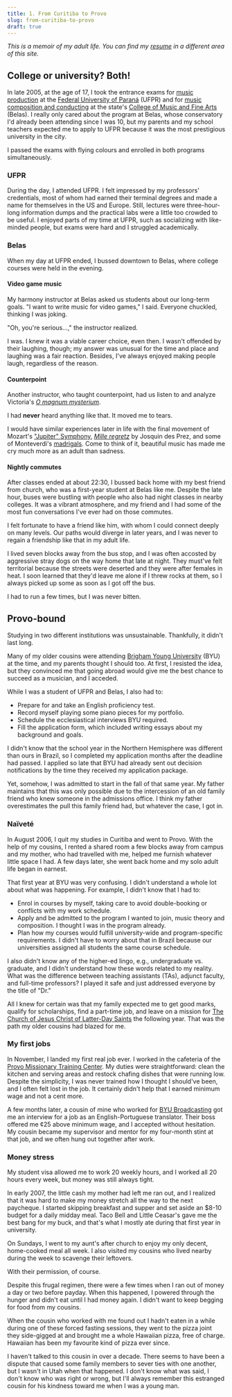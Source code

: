 ```yaml
---
title: 1. From Curitiba to Provo
slug: from-curitiba-to-provo
draft: true
---
```


*This is a memoir of my adult life. You can find my [resume](/resume/work-experience) in a different area of this site.* 

## College or university? Both!

In late 2005, at the age of 17, I took the entrance exams for [music production](https://sacod.ufpr.br/artes/musica-licenciatura-e-bacharelado/) at the [Federal University of Paraná](https://ufpr.br/) (UFPR) and for [music composition and conducting](https://embap.curitiba1.unespar.edu.br/menu-ensino/graduacao/bacharelado-em-composicao-e-regencia) at the state's [College of Music and Fine Arts](https://embap.curitiba1.unespar.edu.br/) (Belas). I really only cared about the program at Belas, whose conservatory I'd already been attending since I was 10, but my parents and my school teachers expected me to apply to UFPR because it was the most prestigious university in the city. 

I passed the exams with flying colours and enrolled in both programs simultaneously.

### UFPR

During the day, I attended UFPR. I felt impressed by my professors' credentials, most of whom had earned their terminal degrees and made a name for themselves in the US and Europe. Still, lectures were three-hour-long information dumps and the practical labs were a little too crowded to be useful. I enjoyed parts of my time at UFPR, such as socializing with like-minded people, but exams were hard and I struggled academically.

### Belas

When my day at UFPR ended, I bussed downtown to Belas, where college courses were held in the evening.

#### Video game music

My harmony instructor at Belas asked us students about our long-term goals. "I want to write music for video games," I said. Everyone chuckled, thinking I was joking. 

"Oh, you're serious...," the instructor realized. 

I was. I knew it was a viable career choice, even then. I wasn't offended by their laughing, though; my answer was unusual for the time and place and laughing was a fair reaction. Besides, I've always enjoyed making people laugh, regardless of the reason.

#### Counterpoint

Another instructor, who taught counterpoint, had us listen to and analyze Victoria's [*O magnum mysterium*](https://youtu.be/9xPh-fXYAc4?si=BvWIHRapQ_IhjSPp). 

I had **never** heard anything like that. It moved me to tears. 

I would have similar experiences later in life with the final movement of Mozart's ["Jupiter" Symphony](https://youtu.be/UsNk-7j9lpY?si=Urm8cFJn8IGiyObl&t=1588), [*Mille regretz*](https://youtu.be/dkfVzCZ68_Q?si=WMq4gcyNpIRFHNVd) by Josquin des Prez, and some of Monteverdi's [madrigals](https://youtu.be/YUgIJ212IVg?si=A0skWk9NgEqHSxVX). Come to think of it, beautiful music has made me cry much more as an adult than sadness.

#### Nightly commutes

After classes ended at about 22:30, I bussed back home with my best friend from church, who was a first-year student at Belas like me. Despite the late hour, buses were bustling with people who also had night classes in nearby colleges. It was a vibrant atmosphere, and my friend and I had some of the most fun conversations I've ever had on those commutes. 

I felt fortunate to have a friend like him, with whom I could connect deeply on many levels. Our paths would diverge in later years, and I was never to regain a friendship like that in my adult life.

I lived seven blocks away from the bus stop, and I was often accosted by aggressive stray dogs on the way home that late at night. They must've felt territorial because the streets were deserted and they were after females in heat. I soon learned that they'd leave me alone if I threw rocks at them, so I always picked up some as soon as I got off the bus. 

I had to run a few times, but I was never bitten.

## Provo-bound

Studying in two different institutions was unsustainable. Thankfully, it didn't last long. 

Many of my older cousins were attending [Brigham Young University](https://www.byu.edu/) (BYU) at the time, and my parents thought I should too. At first, I resisted the idea, but they convinced me that going abroad would give me the best chance to succeed as a musician, and I acceded.

While I was a student of UFPR and Belas, I also had to:

- Prepare for and take an English proficiency test.
- Record myself playing some piano pieces for my portfolio.
- Schedule the ecclesiastical interviews BYU required.
- Fill the application form, which included writing essays about my background and goals. 

I didn't know that the school year in the Northern Hemisphere was different than ours in Brazil, so I completed my application months after the deadline had passed. I applied so late that BYU had already sent out decision notifications by the time they received my application package.

Yet, somehow, I was admitted to start in the fall of that same year. My father maintains that this was only possible due to the intercession of an old family friend who knew someone in the admissions office. I think my father overestimates the pull this family friend had, but whatever the case, I got in.

### Naïveté

In August 2006, I quit my studies in Curitiba and went to Provo. With the help of my cousins, I rented a shared room a few blocks away from campus and my mother, who had travelled with me, helped me furnish whatever little space I had. A few days later, she went back home and my solo adult life began in earnest.

That first year at BYU was very confusing. I didn't understand a whole lot about what was happening. For example, I didn't know that I had to:

- Enrol in courses by myself, taking care to avoid double-booking or conflicts with my work schedule.
- Apply and be admitted to the program I wanted to join, music theory and composition. I thought I was in the program already.
- Plan how my courses would fulfill university-wide and program-specific requirements. I didn't have to worry about that in Brazil because our universities assigned all students the same course schedule.

I also didn't know any of the higher-ed lingo, e.g., undergraduate vs. graduate, and I didn't understand how these words related to my reality. What was the difference between teaching assistants (TAs), adjunct faculty, and full-time professors? I played it safe and just addressed everyone by the title of "Dr."

All I knew for certain was that my family expected me to get good marks, qualify for scholarships, find a part-time job, and leave on a mission for [The Church of Jesus Christ of Latter-Day Saints](https://www.churchofjesuschrist.org/) the following year. That was the path my older cousins had blazed for me.

### My first jobs

In November, I landed my first real job ever. I worked in the cafeteria of the [Provo Missionary Training Center](https://provo.mtc.byu.edu/). My duties were straightforward: clean the kitchen and serving areas and restock chafing dishes that were running low. Despite the simplicity, I was never trained how I thought I should've been, and I often felt lost in the job. It certainly didn't help that I earned minimum wage and not a cent more.

A few months later, a cousin of mine who worked for [BYU Broadcasting](https://www.byutv.org/) got me an interview for a job as an English-Portuguese translator. Their boss offered me ¢25 above minimum wage, and I accepted without hesitation. My cousin became my supervisor and mentor for my four-month stint at that job, and we often hung out together after work.

### Money stress

My student visa allowed me to work 20 weekly hours, and I worked all 20 hours every week, but money was still always tight. 

In early 2007, the little cash my mother had left me ran out, and I realized that it was hard to make my money stretch all the way to the next paycheque. I started skipping breakfast and supper and set aside an $8-10 budget for a daily midday meal. Taco Bell and Little Ceasar's gave me the best bang for my buck, and that's what I mostly ate during that first year in university.

On Sundays, I went to my aunt's after church to enjoy my only decent, home-cooked meal all week. I also visited my cousins who lived nearby during the week to scavenge their leftovers. 

With their permission, of course.

Despite this frugal regimen, there were a few times when I ran out of money a day or two before payday. When this happened, I powered through the hunger and didn't eat until I had money again. I didn't want to keep begging for food from my cousins.

When the cousin who worked with me found out I hadn't eaten in a while during one of these forced fasting sessions, they went to the pizza joint they side-gigged at and brought me a whole Hawaiian pizza, free of charge. Hawaiian has been my favourite kind of pizza ever since.

I haven't talked to this cousin in over a decade. There seems to have been a dispute that caused some family members to sever ties with one another, but I wasn't in Utah when that happened. I don't know what was said, I don't know who was right or wrong, but I'll always remember this estranged cousin for his kindness toward me when I was a young man.   

